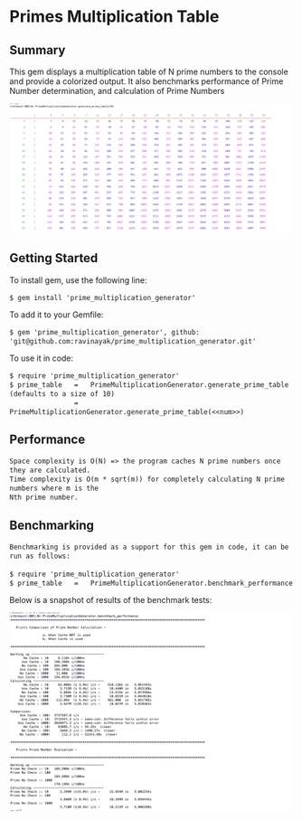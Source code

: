 # Primes Multiplication Table

## Summary

This gem displays a multiplication table of N prime numbers to the console and provide a colorized output. It also
benchmarks performance of Prime Number determination, and calculation of Prime Numbers

![alt text][sample_output]

[sample_output]: https://github.com/ravinayak/prime_multiplication_generator/blob/master/images/SampleOutput.png

## Getting Started

To install gem, use the following line:

    $ gem install 'prime_multiplication_generator'

To add it to your Gemfile:

    $ gem 'prime_multiplication_generator', github: 'git@github.com:ravinayak/prime_multiplication_generator.git'

To use it in code:

    $ require 'prime_multiplication_generator'
    $ prime_table   =   PrimeMultiplicationGenerator.generate_prime_table (defaults to a size of 10)
                    =   PrimeMultiplicationGenerator.generate_prime_table(<<num>>)

## Performance

    Space complexity is O(N) => the program caches N prime numbers once they are calculated.
    Time complexity is O(m * sqrt(m)) for completely calculating N prime numbers where m is the
    Nth prime number.

## Benchmarking

    Benchmarking is provided as a support for this gem in code, it can be run as follows:

    $ require 'prime_multiplication_generator'
    $ prime_table   =   PrimeMultiplicationGenerator.benchmark_performance

Below is a snapshot of results of the benchmark tests:

![alt text][prime_benchmark_tests]

[prime_benchmark_tests]: https://github.com/ravinayak/prime_multiplication_generator/blob/master/images/BenchmarkPerformanceOutput.png
